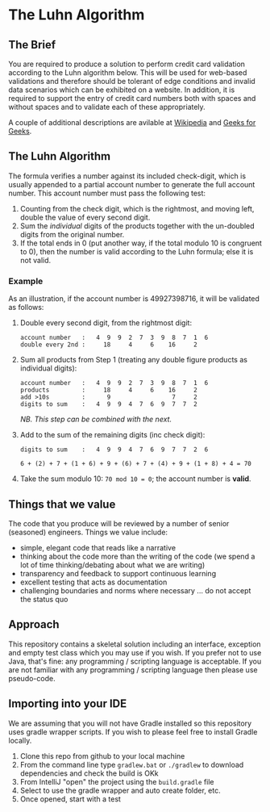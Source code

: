 # The Luhn Algorithm

## The Brief

You are required to produce a solution to perform credit card validation according to the Luhn algorithm below.  This will be used for web-based validations and therefore should be tolerant of edge conditions and invalid data scenarios which can be exhibited on a website.  In addition, it is required to support the entry of credit card numbers both with spaces and without spaces and to validate each of these appropriately.

A couple of additional descriptions are avilable at [Wikipedia](https://en.wikipedia.org/wiki/Luhn_algorithm) and [Geeks for Geeks](https://www.geeksforgeeks.org/luhn-algorithm/).

## The Luhn Algorithm

The formula verifies a number against its included check-digit, which is usually appended to a partial account number to generate the full account number. This account number must pass the following test:

1. Counting from the check digit, which is the rightmost, and moving left, double the value of every second digit.
2. Sum the _individual_ digits of the products together with the un-doubled digits from the original number.
3. If the total ends in 0 (put another way, if the total modulo 10 is congruent to 0), then the number is valid
according to the Luhn formula; else it is not valid.

### Example

As an illustration, if the account number is 49927398716, it will be validated as follows:

1. Double every second digit, from the rightmost digit:      
    
    ```
    account number   :   4  9  9  2  7  3  9  8  7  1  6 
    double every 2nd :     18     4     6    16     2      
    ```
    
2. Sum all products from Step 1 (treating any double figure products as individual digits):  

    ```
    account number   :   4  9  9  2  7  3  9  8  7  1  6 
    products         :     18     4     6    16     2      
    add >10s         :      9                 7     2      
    digits to sum    :   4  9  9  4  7  6  9  7  7  2
    ```

   _NB. This step can be combined with the next._

3. Add to the sum of the remaining digits (inc check digit):

    ```
    digits to sum    :   4  9  9  4  7  6  9  7  7  2  6      
    ```
    `6 + (2) + 7 + (1 + 6) + 9 + (6) + 7 + (4) + 9 + (1 + 8) + 4 = 70`
    
4. Take the sum modulo 10: `70 mod 10 = 0`; the account number is **valid**.


## Things that we value

The code that you produce will be reviewed by a number of senior (seasoned) engineers.  Things we value include:
 - simple, elegant code that reads like a narrative
 - thinking about the code more than the writing of the code (we spend a lot of time thinking/debating about what we are writing)
 - transparency and feedback to support continuous learning
 - excellent testing that acts as documentation
 - challenging boundaries and norms where necessary ... do not accept the status quo

## Approach

This repository contains a skeletal solution including an interface, exception and empty test class which you may use if you wish.  If you prefer not to use Java, that's fine: any programming / scripting language is acceptable.  If you are not familiar with any programming / scripting language then please use pseudo-code.


## Importing into your IDE

We are assuming that you will not have Gradle installed so this repository uses gradle wrapper scripts.  If you wish to please feel free to install Gradle locally.

1. Clone this repo from github to your local machine
1. From the command line type `gradlew.bat` or `./gradlew` to download dependencies and check the build is OKk
1. From IntelliJ "open" the project using the `build.gradle` file
1. Select to use the gradle wrapper and auto create folder, etc.
1. Once opened, start with a test
